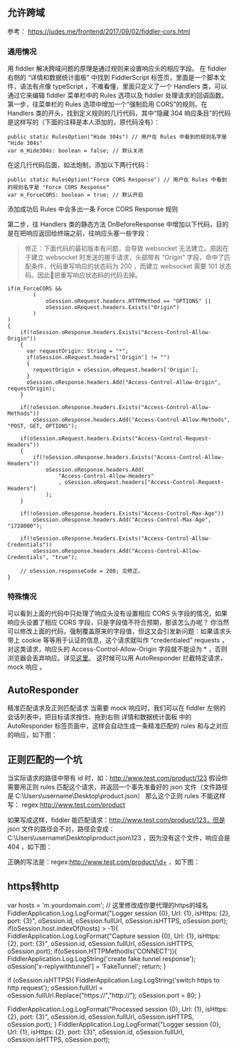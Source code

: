 ## 允许跨域
参考： https://judes.me/frontend/2017/09/02/fiddler-cors.html
### 通用情况
用 fiddler 解决跨域问题的原理是通过规则来设置响应头的相应字段。 在 fiddler 右侧的 “详情和数据统计面板” 中找到 FiddlerScript 标签页，里面是一个脚本文件，语法有点像 typeScript ，不难看懂，里面只定义了一个 Handlers 类，可以通过它来编辑 fiddler 菜单栏中的 Rules 选项以及 fiddler 处理请求的回调函数。
第一步，往菜单栏的 Rules 选项中增加一个“强制启用 CORS”的规则。在 Handlers 类的开头，找到定义规则的几行代码，其中“隐藏 304 响应条目”的代码是这样写的（下面的注释是本人添加的，原代码没有）：
```
public static RulesOption("Hide 304s") // 用户在 Rules 中看到的规则名字是 "Hide 304s"
var m_Hide304s: boolean = false; // 默认关闭
```
在这几行代码后面，如法炮制，添加以下两行代码：
```
public static RulesOption("Force CORS Response") // 用户在 Rules 中看到的规则名字是 "Force CORS Response"
var m_ForceCORS: boolean = true; // 默认开启
```
添加成功后 Rules 中会多出一条 Force CORS Response 规则

第二步，往 Handlers 类的静态方法 OnBeforeResponse 中增加以下代码，目的是在把响应返回给终端之前，往响应头塞一些字段：

> 修正：下面代码的最初版本有问题，会导致 websocket 无法建立。原因在于建立 websocket 时发送的握手请求，头部带有 “Origin” 字段，命中了匹配条件，代码重写响应的状态码为 200 ，而建立 websocket 需要 101 状态码。因此把重写响应状态码的代码去掉。

```
if(m_ForceCORS &&
        (
            oSession.oRequest.headers.HTTPMethod == "OPTIONS" ||
            oSession.oRequest.headers.Exists("Origin")
        )
)
{                                
    if(!oSession.oResponse.headers.Exists("Access-Control-Allow-Origin"))
    {
      var requestOrigin: String = "*";
      if(oSession.oRequest.headers['Origin'] != "")
      {
        requestOrigin = oSession.oRequest.headers['Origin'];
      }
      oSession.oResponse.headers.Add("Access-Control-Allow-Origin", requestOrigin);
    }
    
    if(!oSession.oResponse.headers.Exists("Access-Control-Allow-Methods"))
        oSession.oResponse.headers.Add("Access-Control-Allow-Methods", "POST, GET, OPTIONS");
    
    if(oSession.oRequest.headers.Exists("Access-Control-Request-Headers"))
    {
        if(!oSession.oResponse.headers.Exists("Access-Control-Allow-Headers"))
            oSession.oResponse.headers.Add(
                "Access-Control-Allow-Headers"
                , oSession.oRequest.headers["Access-Control-Request-Headers"]
            );
    }
    
    if(!oSession.oResponse.headers.Exists("Access-Control-Max-Age"))
        oSession.oResponse.headers.Add("Access-Control-Max-Age", "1728000");
    
    if(!oSession.oResponse.headers.Exists("Access-Control-Allow-Credentials"))
        oSession.oResponse.headers.Add("Access-Control-Allow-Credentials", "true");
    
    // oSession.responseCode = 200; 见修正。
}
```

### 特殊情况
可以看到上面的代码中只处理了响应头没有设置相应 CORS 头字段的情况，如果响应头设置了相应 CORS 字段，只是字段值不符合预期，那该怎么办呢？
你当然可以修改上面的代码，强制覆盖原来的字段值，但这又会引发新问题：如果请求头带上 cookie 等等用于认证的信息，这个请求就叫作 “credentialed” requests ，对这类请求，响应头的 Access-Control-Allow-Origin 字段就不能设为 * ，否则浏览器会丢弃响应。详见[这里](https://developer.mozilla.org/en-US/docs/Web/HTTP/CORS)。
这时候可以用 AutoResponder 拦截特定请求， mock 响应 。

## AutoResponder

精准匹配请求及正则匹配请求
当需要 mock 响应时，我们可以在 fiddler 左侧的 会话列表中，把目标请求按住、拖到右侧 详情和数据统计面板 中的 AutoResponder 标签页面中，这样会自动生成一条精准匹配的 rules 和与之对应的响应，如下图：

## 正则匹配的一个坑
当实际请求的路径中带有 id 时，如：http://www.test.com/product/123
假设你需要用正则 rules 匹配这个请求，并返回一个事先准备好的 json 文件（文件路径是 C:\Users\username\Desktop\product.json）
那么这个正则 rules 不能这样写： regex:http://www.test.com/product

如果写成这样，fiddler 能匹配请求：http://www.test.com/product/123，但是 json 文件的路径会不对，路径会变成：C:\Users\username\Desktop\product.json\123 ，因为没有这个文件，响应会是 404 ，如下图：

正确的写法是：regex:http://www.test.com/product/\d+ ，如下图：


## https转http
var hosts = 'm.yourdomain.com';  // 这里修改成你要代理的https的域名
FiddlerApplication.Log.LogFormat("Logger session {0}, Url: {1}, isHttps: {2}, port: {3}", oSession.id, oSession.fullUrl, oSession.isHTTPS, oSession.port);
if(oSession.host.indexOf(hosts) > -1){
    FiddlerApplication.Log.LogFormat("Capture session {0}, Url: {1}, isHttps: {2}, port: {3}", oSession.id, oSession.fullUrl, oSession.isHTTPS, oSession.port);
    if(oSession.HTTPMethodIs('CONNECT')){
      FiddlerApplication.Log.LogString('create fake tunnel response');
      oSession['x-replywithtunnel'] = 'FakeTunnel';
      return;
  }

  if (oSession.isHTTPS){
    FiddlerApplication.Log.LogString('switch https to http request');
    oSession.fullUrl = oSession.fullUrl.Replace("https://","http://");
    oSession.port = 80;
  }   

  FiddlerApplication.Log.LogFormat("Processed session {0}, Url: {1}, isHttps: {2}, port: {3}", oSession.id, oSession.fullUrl, oSession.isHTTPS, oSession.port);
}
FiddlerApplication.Log.LogFormat("Logger session {0}, Url: {1}, isHttps: {2}, port: {3}", oSession.id, oSession.fullUrl, oSession.isHTTPS, oSession.port);    